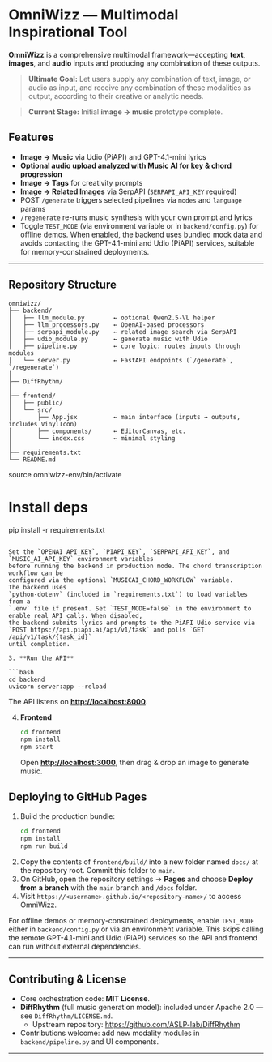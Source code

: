 # OmniWizz — Multimodal Inspirational Tool

**OmniWizz** is a comprehensive multimodal framework—accepting **text**, **images**, and **audio** inputs and producing any combination of these outputs.

> **Ultimate Goal:** Let users supply any combination of text, image, or audio as input, and receive any combination of these modalities as output, according to their creative or analytic needs.

> **Current Stage:** Initial **image → music** prototype complete.


## Features
- **Image → Music** via Udio (PiAPI) and GPT-4.1-mini lyrics
- **Optional audio upload analyzed with Music AI for key & chord progression**
- **Image → Tags** for creativity prompts
- **Image → Related Images** via SerpAPI (`SERPAPI_API_KEY` required)
- POST `/generate` triggers selected pipelines via `modes` and `language` params
- `/regenerate` re-runs music synthesis with your own prompt and lyrics
- Toggle `TEST_MODE` (via environment variable or in `backend/config.py`) for offline demos.
  When enabled, the backend uses bundled mock data and avoids contacting the
  GPT-4.1-mini and Udio (PiAPI) services, suitable for memory-constrained deployments.

---

## Repository Structure

```
omniwizz/
├── backend/                 
│   ├── llm_module.py        ← optional Qwen2.5-VL helper
│   ├── llm_processors.py    ← OpenAI-based processors
│   ├── serpapi_module.py    ← related image search via SerpAPI
│   ├── udio_module.py       ← generate music with Udio
│   ├── pipeline.py          ← core logic: routes inputs through modules
│   └── server.py            ← FastAPI endpoints (`/generate`, `/regenerate`)
│
├── DiffRhythm/              
│
├── frontend/                
│   ├── public/
│   └── src/
│       ├── App.jsx          ← main interface (inputs → outputs, includes VinylIcon)
│       ├── components/      ← EditorCanvas, etc.
│       └── index.css        ← minimal styling
│
├── requirements.txt         
└── README.md                
```

   source omniwizz-env/bin/activate

   # Install deps
   pip install -r requirements.txt
   ```

  Set the `OPENAI_API_KEY`, `PIAPI_KEY`, `SERPAPI_API_KEY`, and `MUSIC_AI_API_KEY` environment variables
  before running the backend in production mode. The chord transcription workflow can be
  configured via the optional `MUSICAI_CHORD_WORKFLOW` variable.
  The backend uses
  `python-dotenv` (included in `requirements.txt`) to load variables from a
  `.env` file if present. Set `TEST_MODE=false` in the environment to enable real API calls. When disabled,
   the backend submits lyrics and prompts to the PiAPI Udio service via
   `POST https://api.piapi.ai/api/v1/task` and polls `GET /api/v1/task/{task_id}`
   until completion.

3. **Run the API**

   ```bash
   cd backend
   uvicorn server:app --reload
   ```

   The API listens on **[http://localhost:8000](http://localhost:8000)**.

4. **Frontend**

   ```bash
   cd frontend
   npm install
   npm start
   ```


   Open **[http://localhost:3000](http://localhost:3000)**, then drag & drop an image to generate music.

## Deploying to GitHub Pages

1. Build the production bundle:
   ```bash
   cd frontend
   npm install
   npm run build
   ```
2. Copy the contents of `frontend/build/` into a new folder named `docs/` at the repository root. Commit this folder to `main`.
3. On GitHub, open the repository settings → **Pages** and choose **Deploy from a branch** with the `main` branch and `/docs` folder.
4. Visit `https://<username>.github.io/<repository-name>/` to access OmniWizz.


For offline demos or memory-constrained deployments, enable `TEST_MODE` either in `backend/config.py` or via an environment variable. This skips calling the remote GPT-4.1-mini and Udio (PiAPI) services so the API and frontend can run without external dependencies.

---

## Contributing & License

- Core orchestration code: **MIT License**.  
- **DiffRhythm** (full music generation model): included under Apache 2.0 — see `DiffRhythm/LICENSE.md`.  
  - Upstream repository: https://github.com/ASLP-lab/DiffRhythm  
- Contributions welcome: add new modality modules in `backend/pipeline.py` and UI components.

---
